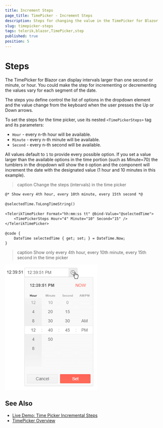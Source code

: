 ```yaml
---
title: Increment Steps
page_title: TimePicker - Increment Steps
description: Steps for changing the value in the TimePicker for Blazor.
slug: timepicker-steps
tags: telerik,blazor,TimePicker,step
published: true
position: 5
---
```


# Steps

The TimePicker for Blazor can display intervals larger than one second or minute, or hour. You could make the step for incrementing or decrementing the values vary for each segment of the date.

The steps you define control the list of options in the dropdown element and the value change from the keyboard when the user presses the Up or Down arrows.

To set the steps for the time picker, use its nested `<TimePickerSteps>` tag and its parameters:

* `Hour` - every n-th hour will be available.
* `Minute` - every n-th minute will be available.
* `Second` - every n-th second will be available.

All values default to `1` to provide every possible option. If you set a value larger than the available options in the time portion (such as Minute=70) the tumblers in the dropdown will show the `0` option and the component will increment the date with the designated value (1 hour and 10 minutes in this example).

>caption Change the steps (intervals) in the time picker

````RAZOR
@* Show every 4th hour, every 10th minute, every 15th second *@

@selectedTime.ToLongTimeString()

<TelerikTimePicker Format="hh:mm:ss tt" @bind-Value="@selectedTime">
    <TimePickerSteps Hour="4" Minute="10" Second="15" />
</TelerikTimePicker>

@code {
    DateTime selectedTime { get; set; } = DateTime.Now;
}
````

>caption Show only every 4th hour, every 10th minute, every 15th second in the time picker

![Intervals (steps) in the time picker](images/time-picker-intevals.png)



## See Also

* [Live Demo: Time Picker Incremental Steps](https://demos.telerik.com/blazor-ui/timepicker/incremental-steps)
* [TimePicker Overview](slug://components/timepicker/overview)

